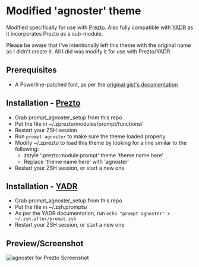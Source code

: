 # Modified 'agnoster' theme

Modified specifically for use with [Prezto](https://github.com/sorin-ionescu/prezto).
Also fully compatible with [YADR](https://github.com/skwp/dotfiles) as it incorporates Prezto as a sub-module.

Please be aware that I've intentionally left this theme with the original name as I didn't create it.  All I did was modify it for use with Prezto/YADR.

## Prerequisites

-	A Powerline-patched font, as per the [original gist's documentation](https://gist.github.com/3712874)

## Installation - [Prezto](https://github.com/sorin-ionescu/prezto)

-	Grab prompt_agnoster_setup from this repo
-	Put the file in ~/.zprezto/modules/prompt/functions/
-	Restart your ZSH session
-	Run `prompt agnoster` to make sure the theme loaded properly
-	Modify ~/.zprezto to load this theme by looking for a line similar to the following:
	-	zstyle ':prezto:module:prompt' theme 'theme name here'
	-	Replace 'theme name here' with 'agnoster'
-	Restart your ZSH session, or start a new one
	
## Installation - [YADR](https://github.com/skwp/dotfiles)

-	Grab prompt_agnoster_setup from this repo
-	Put the file in ~/.zsh.prompts/
-	As per the YADR documentation, run `echo "prompt agnoster" > ~/.zsh.after/prompt.zsh`
-	Restart your ZSH session, or start a new one

## Preview/Screenshot

![agnoster for Prezto Screenshot](https://raw.github.com/digitalformula/zsh.prompts/gh-pages/img/screenshot.jpg)